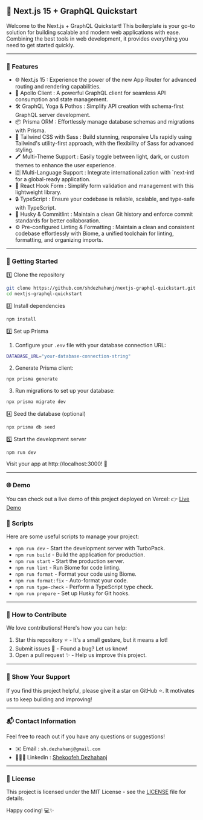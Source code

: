## 🚀 Next.js 15 + GraphQL Quickstart

Welcome to the Next.js + GraphQL Quickstart! This boilerplate is your go-to solution for building scalable and modern web applications with ease. Combining the best tools in web development, it provides everything you need to get started quickly.

---

### 🎯 Features

- 🌐 Next.js 15 : Experience the power of the new App Router for advanced routing and rendering capabilities.
- 🔗 Apollo Client : A powerful GraphQL client for seamless API consumption and state management.
- 🛠️ GraphQL Yoga & Pothos : Simplify API creation with schema-first GraphQL server development.
- 📦 Prisma ORM : Effortlessly manage database schemas and migrations with Prisma.
- 🎨 Tailwind CSS with Sass : Build stunning, responsive UIs rapidly using Tailwind's utility-first approach, with the flexibility of Sass for advanced styling.
- 🖍️ Multi-Theme Support : Easily toggle between light, dark, or custom themes to enhance the user experience.
- 🈴 Multi-Language Support : Integrate internationalization with `next-intl for a global-ready application.
- 📝 React Hook Form : Simplify form validation and management with this lightweight library.
- 🔒 TypeScript : Ensure your codebase is reliable, scalable, and type-safe with TypeScript.
- 🐾 Husky & Commitlint : Maintain a clean Git history and enforce commit standards for better collaboration.
- ⚙️ Pre-configured Linting & Formatting : Maintain a clean and consistent codebase effortlessly with Biome, a unified toolchain for linting, formatting, and organizing imports.

---

### 🚀 Getting Started

1️⃣ Clone the repository

```bash
git clone https://github.com/shdezhahanj/nextjs-graphql-quickstart.git
cd nextjs-graphql-quickstart
```

2️⃣ Install dependencies

```bash
npm install
```

3️⃣ Set up Prisma

1. Configure your `.env` file with your database connection URL:

```bash
DATABASE_URL="your-database-connection-string"
```

2. Generate Prisma client:

```bash
npx prisma generate
```

3. Run migrations to set up your database:

```bash
npx prisma migrate dev
```

4️⃣ Seed the database (optional)

```bash
npx prisma db seed
```

5️⃣ Start the development server

```bash
npm run dev
```

Visit your app at http://localhost:3000! 🎉

---

### 🌐 Demo

You can check out a live demo of this project deployed on Vercel:
👉 [Live Demo](https://nextjs-graphql-quickstart.vercel.app/)

### 📜 Scripts

Here are some useful scripts to manage your project:

- `npm run dev` - Start the development server with TurboPack.
- `npm run build` - Build the application for production.
- `npm run start` - Start the production server.
- `npm run lint` - Run Biome for code linting.
- `npm run format` - Format your code using Biome.
- `npm run format:fix` - Auto-format your code.
- `npm run type-check` - Perform a TypeScript type check.
- `npm run prepare` - Set up Husky for Git hooks.

---

### 🌟 How to Contribute

We love contributions! Here's how you can help:

1. Star this repository ⭐ - It's a small gesture, but it means a lot!
2. Submit issues 🐛 - Found a bug? Let us know!
3. Open a pull request ✨ - Help us improve this project.

---

### 📢 Show Your Support

If you find this project helpful, please give it a star on GitHub ⭐. It motivates us to keep building and improving!

---

### 📬 Contact Information

Feel free to reach out if you have any questions or suggestions!

- ✉️ Email : `sh.dezhahanj@gmail.com`
- 👩🏻‍🎤 Linkedin : [Shekoofeh Dezhahanj](https://www.linkedin.com/in/shekoofeh-dezhahanj/)

---

### 📄 License

This project is licensed under the MIT License - see the [LICENSE](LICENSE) file for details.

Happy coding! 💻✨
